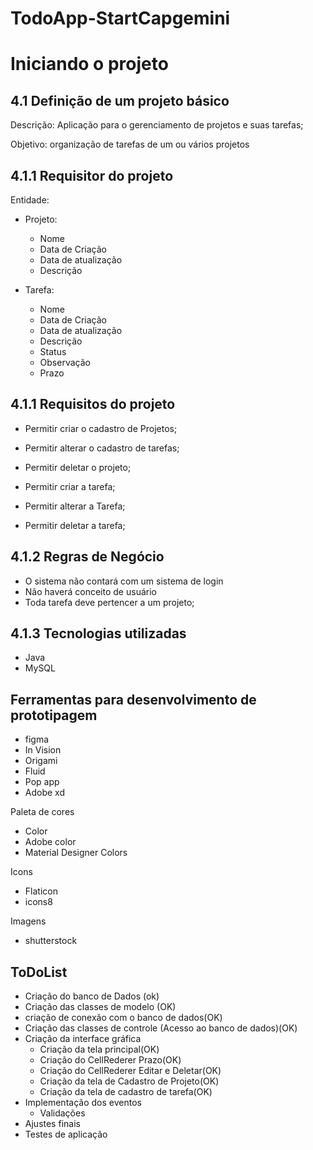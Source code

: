 # TodoApp-StartCapgemini
# Iniciando o projeto


## 4.1 Definição de um projeto básico

Descrição: Aplicação para o gerenciamento de projetos e suas tarefas;

Objetivo: organização de tarefas de um ou vários projetos

##  4.1.1 Requisitor do projeto

Entidade:

- Projeto:
    - Nome
    - Data de Criação
    - Data de atualização
    - Descrição

- Tarefa:
    - Nome
    - Data de Criação
    - Data de atualização
    - Descrição
    - Status
    - Observação
    - Prazo

## 4.1.1 Requisitos do projeto

- Permitir criar o cadastro de Projetos;
- Permitir alterar o cadastro de tarefas;
- Permitir deletar o projeto;

- Permitir criar a tarefa;
- Permitir alterar a Tarefa;
- Permitir deletar a tarefa;

## 4.1.2 Regras de Negócio

- O sistema não contará com um sistema de login
- Não haverá conceito de usuário
- Toda tarefa deve pertencer a um projeto;


## 4.1.3 Tecnologias utilizadas

- Java
- MySQL

## Ferramentas para desenvolvimento de prototipagem

- figma
- In Vision
- Origami
- Fluid
- Pop app
- Adobe xd

Paleta de cores
- Color
- Adobe color
- Material Designer Colors

Icons
- Flaticon
- icons8


Imagens

- shutterstock


## ToDoList

- Criação do banco de Dados (ok)
- Criação das classes de modelo (OK)
- criação de conexão com o banco de dados(OK)
- Criação das classes de controle (Acesso ao banco de dados)(OK)
- Criação da interface gráfica
    - Criação da tela principal(OK)
    - Criação do CellRederer Prazo(OK)
    - Criação do CellRederer Editar e Deletar(OK)
    - Criação da tela de Cadastro de Projeto(OK)
    - Criação da tela de cadastro de tarefa(OK)
- Implementação dos eventos
    - Validações
- Ajustes finais
- Testes de aplicação

